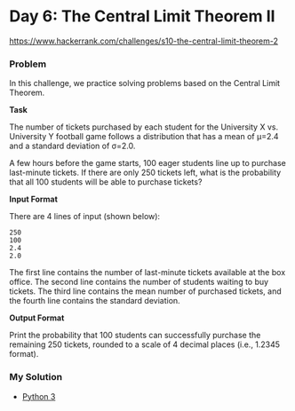 # Day 6: The Central Limit Theorem II

https://www.hackerrank.com/challenges/s10-the-central-limit-theorem-2

### Problem

In this challenge, we practice solving problems based on the Central Limit Theorem. 

**Task**

The number of tickets purchased by each student for the University X vs. University Y football game follows a distribution that has a mean of µ=2.4 and a standard deviation of σ=2.0.

A few hours before the game starts, 100 eager students line up to purchase last-minute tickets. 
If there are only 250 tickets left, what is the probability that all 100 students will be able to purchase tickets?

**Input Format**

There are 4 lines of input (shown below):

```
250
100
2.4
2.0
```

The first line contains the number of last-minute tickets available at the box office. 
The second line contains the number of students waiting to buy tickets. 
The third line contains the mean number of purchased tickets, and the fourth line contains the standard deviation.

**Output Format**

Print the probability that 100 students can successfully purchase the remaining 250 tickets, rounded to a scale of 4 decimal places (i.e., 1.2345 format).

### My Solution

- [Python 3](python3.py)
